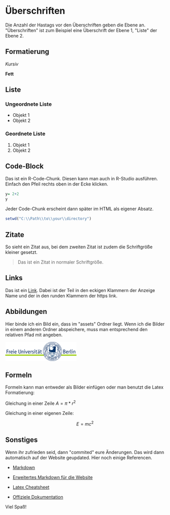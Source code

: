 # Überschriften
Die Anzahl der Hastags vor den Überschriften geben die Ebene an. "Überschriften" ist zum Beispiel eine Überschrift der Ebene 1, "Liste" der Ebene 2.

## Formatierung

*Kursiv*

**Fett**

## Liste

### Ungeordnete Liste

* Objekt 1
* Objekt 2

### Geordnete Liste

1. Objekt 1
2. Objekt 2

## Code-Block
Das ist ein R-Code-Chunk. Diesen kann man auch in R-Studio ausführen. Einfach den Pfeil rechts oben in der Ecke klicken.

```r
y= 2+2
y
```
Jeder Code-Chunk erscheint dann später im HTML als eigener Absatz.

```r
setwd("C:\\Path\\to\\your\\directory")
```

## Zitate
So sieht ein Zitat aus, bei dem zweiten Zitat ist zudem die Schriftgröße kleiner gesetzt. 

> Das ist ein Zitat in normaler Schriftgröße. 

## Links

Das ist ein [Link](https://remote-sensing-at-fu-berlin.github.io/arcgispro-tutorials/bildinterpretation_mit_google_earth/). Dabei ist der Teil in den eckigen Klammern der Anzeige Name und der in den runden Klammern der https link.

## Abbildungen
Hier binde ich ein Bild ein, dass im "assets" Ordner liegt. Wenn ich die Bilder in einem anderen Ordner abspeichere, muss man entsprechend den relativen Pfad mit angeben.

![](./assets/logo.png)

## Formeln
Formeln kann man entweder als Bilder einfügen oder man benutzt die Latex Formatierung:

Gleichung in einer Zeile $A = \pi*r^{2}$   

Gleichung in einer eigenen Zeile: 

$$E = mc^{2}$$ 

## Sonstiges

Wenn ihr zufrieden seid, dann "commited" eure Änderungen. Das wird dann automatisch auf der Website geupdated. Hier noch einige Referencen.

- [Markdown](https://www.markdownguide.org/cheat-sheet/)
- [Erweitertes Markdown für die Website](https://squidfunk.github.io/mkdocs-material/reference/)

- [Latex Cheatsheet](https://tilburgsciencehub.com/building-blocks/collaborate-and-share-your-work/write-your-paper/amsmath-latex-cheatsheet/)
- [Offiziele Dokumentation](https://www.latex-project.org/help/documentation/usrguide.pdf)

Viel Spaß!
